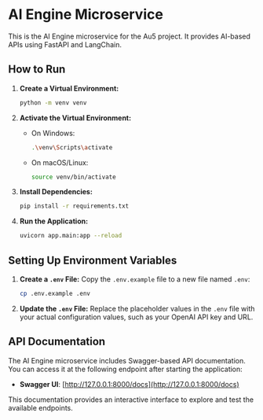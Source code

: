 # AI Engine Microservice

This is the AI Engine microservice for the Au5 project. It provides AI-based APIs using FastAPI and LangChain.

## How to Run

1. **Create a Virtual Environment:**
   ```bash
   python -m venv venv
   ```

2. **Activate the Virtual Environment:**
   - On Windows:
     ```bash
     .\venv\Scripts\activate
     ```
   - On macOS/Linux:
     ```bash
     source venv/bin/activate
     ```

3. **Install Dependencies:**
   ```bash
   pip install -r requirements.txt
   ```

4. **Run the Application:**
   ```bash
   uvicorn app.main:app --reload
   ```

## Setting Up Environment Variables

1. **Create a `.env` File:**
   Copy the `.env.example` file to a new file named `.env`:
   ```bash
   cp .env.example .env
   ```

2. **Update the `.env` File:**
   Replace the placeholder values in the `.env` file with your actual configuration values, such as your OpenAI API key and URL.

## API Documentation

The AI Engine microservice includes Swagger-based API documentation. You can access it at the following endpoint after starting the application:

- **Swagger UI**: [http://127.0.0.1:8000/docs](http://127.0.0.1:8000/docs)

This documentation provides an interactive interface to explore and test the available endpoints.